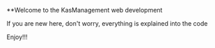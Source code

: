 **Welcome to the KasManagement web development

If you are new here, don't worry, everything is explained into the code

Enjoy!!!
